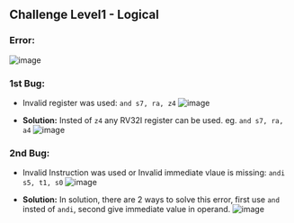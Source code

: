 ## Challenge Level1 - Logical

### Error:
![image](https://github.com/vyomasystems-lab/riscv-ctb-challenge-meeeeet/assets/76646671/fc51c0a6-e964-4b25-9539-0f249d32b994)

### 1st Bug:

- Invalid register was used: ```and s7, ra, z4```
  ![image](https://github.com/vyomasystems-lab/riscv-ctb-challenge-meeeeet/assets/76646671/8725ec7e-0125-4290-b8fc-018a292d06f2)

- **Solution:** Insted of ```z4``` any RV32I register can be used. eg. ```and s7, ra, a4```
  ![image](https://github.com/vyomasystems-lab/riscv-ctb-challenge-meeeeet/assets/76646671/58fa3863-0187-4d40-a517-9c603a26a282)

  
### 2nd Bug:
- Invalid Instruction was used or Invalid immediate vlaue is missing: ```andi s5, t1, s0```
  ![image](https://github.com/vyomasystems-lab/riscv-ctb-challenge-meeeeet/assets/76646671/0c27cbc8-6c9c-49c8-a625-d83227b00ed7)
  
- **Solution:** In solution, there are 2 ways to solve this error, first use `and` insted of `andi`, second give immediate value in operand.
  ![image](https://github.com/vyomasystems-lab/riscv-ctb-challenge-meeeeet/assets/76646671/9ed2c341-9a29-4763-8be5-eebcf4fec83a)
